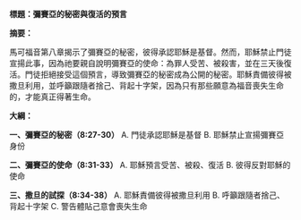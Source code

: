 **標題：彌賽亞的秘密與復活的預言**

**摘要：**

馬可福音第八章揭示了彌賽亞的秘密，彼得承認耶穌是基督。然而，耶穌禁止門徒宣揚此事，因為祂要親自說明彌賽亞的使命：為罪人受苦、被殺害，並在三天後復活。門徒拒絕接受這個預言，導致彌賽亞的秘密成為公開的秘密。耶穌責備彼得被撒旦利用，並呼籲跟隨者捨己、背起十字架，因為只有那些願意為福音喪失生命的，才能真正得著生命。

**大綱：**

**一、彌賽亞的秘密（8:27-30）**
    A. 門徒承認耶穌是基督
    B. 耶穌禁止宣揚彌賽亞身份

**二、彌賽亞的使命（8:31-33）**
    A. 耶穌預言受苦、被殺、復活
    B. 彼得反對耶穌的使命

**三、撒旦的試探（8:34-38）**
    A. 耶穌責備彼得被撒旦利用
    B. 呼籲跟隨者捨己、背起十字架
    C. 警告體貼己意會喪失生命
